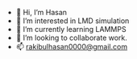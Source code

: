 - 👋 Hi, I’m Hasan
- 👀 I’m interested in LMD simulation
- 🌱 I’m currently learning LAMMPS
- 💞️ I’m looking to collaborate work.
- 📫 rakibulhasan0000@gmail.com

<!---
hasan-du-1986/hasan-du-1986 is a ✨ special ✨ repository because its `README.md` (this file) appears on your GitHub profile.
You can click the Preview link to take a look at your changes.
--->
